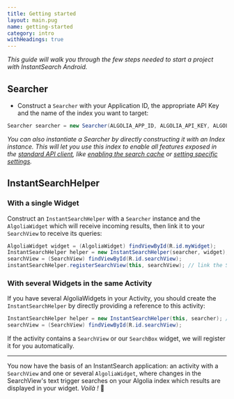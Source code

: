 ```yaml
---
title: Getting started
layout: main.pug
name: getting-started
category: intro
withHeadings: true
---
```


*This guide will walk you through the few steps needed to start a project with InstantSearch Android.*

## Searcher

- Construct a `Searcher` with your Application ID, the appropriate API Key and the name of the index you want to target:
```java
Searcher searcher = new Searcher(ALGOLIA_APP_ID, ALGOLIA_API_KEY, ALGOLIA_INDEX_NAME);
```

  *You can also instantiate a Searcher by directly constructing it with an Index instance. This will let you use this index to  enable all features exposed in the [standard API client](https://github.com/algolia/algoliasearch-client-android), like [enabling the search cache](https://github.com/algolia/algoliasearch-client-android#search-cache) or [setting specific settings](https://github.com/algolia/algoliasearch-client-android#settings).*

## InstantSearchHelper

### With a single Widget

Construct an `InstantSearchHelper` with a `Searcher` instance and the `AlgoliaWidget` which will receive incoming results, then link it to your `SearchView` to receive its queries:

```java
AlgoliaWidget widget = (AlgoliaWidget) findViewById(R.id.myWidget);
InstantSearchHelper helper = new InstantSearchHelper(searcher, widget); // link the widget to the Searcher
searchView = (SearchView) findViewById(R.id.searchView);
instantSearchHelper.registerSearchView(this, searchView); // link the SearchView to the Searcher
```

### With several Widgets in the same Activity

If you have several AlgoliaWidgets in your Activity, you should create the `InstantSearchHelper` by directly providing a reference to this activity:

```java
InstantSearchHelper helper = new InstantSearchHelper(this, searcher); // link the widgets to the Searcher
searchView = (SearchView) findViewById(R.id.searchView);
```

If the activity contains a `SearchView` or our `SearchBox` widget, we will register it for you automatically.

----

You now have the basis of an InstantSearch application: an activity with a `SearchView` and one or several `AlgoliaWidget`, where changes in the SearchView's text trigger searches on your Algolia index which results are displayed in your widget. *Voilà !* 🎉
